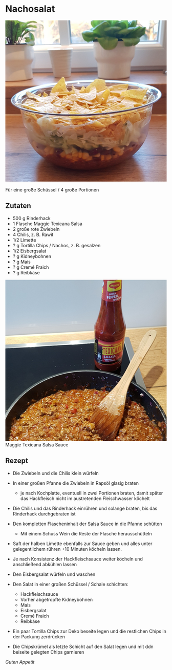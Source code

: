 # Nachosalat

![img](imgs/Nachosalat.jpg)

Für eine große Schüssel / 4 große Portionen

## Zutaten
- 500 g Rinderhack
- 1 Flasche Maggie Texicana Salsa
- 2 große rote Zwiebeln
- 4 Chilis, z. B. Rawit
- 1/2 Limette
- ? g Tortilla Chips / Nachos, z. B. gesalzen
- 1/2 Eisbergsalat
- ? g Kidneybohnen
- ? g Mais
- ? g Cremé Fraich
- ? g Reibkäse

![img](imgs/Nachosalat_Sauce.jpg)
Maggie Texicana Salsa Sauce

## Rezept
- Die Zwiebeln und die Chilis klein würfeln

- In einer großen Pfanne die Zwiebeln in Rapsöl glasig braten
  - je nach Kochplatte, eventuell in zwei Portionen braten, damit später das Hackfleisch nicht im austretenden Fleischwasser köchelt

- Die Chilis und das Rinderhack einrühren und solange braten, bis das Rinderhack durchgebraten ist

- Den kompletten Flascheninhalt der Salsa Sauce in die Pfanne schütten
  - Mit einem Schuss Wein die Reste der Flasche herausschütteln

- Saft der halben Limette ebenfalls zur Sauce geben und alles unter gelegentlichem rühren +10 Minuten köcheln lassen.

- Je nach Konsistenz der Hackfleischsauce weiter köcheln und anschließend abkühlen lassen

- Den Eisbergsalat würfeln und waschen

- Den Salat in einer großen Schüssel / Schale schichten:
  - Hackfleischsauce
  - Vorher abgetropfte Kidneybohnen
  - Mais
  - Eisbergsalat
  - Cremé Fraich
  - Reibkäse

- Ein paar Tortilla Chips zur Deko beseite legen und die restlichen Chips in der Packung zerdrücken

- Die Chipskrümel als letzte Schicht auf den Salat legen und mit ddn beiseite gelegten Chips garnieren

*Guten Appetit*
